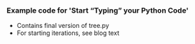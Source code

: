 ### Example code for 'Start “Typing” your Python Code'
- Contains final version of tree.py
- For starting iterations, see blog text
